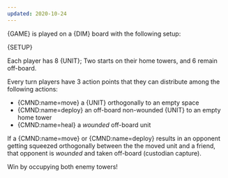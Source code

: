 ```yaml
---
updated: 2020-10-24
---
```


{GAME} is played on a {DIM} board with the following setup:

{SETUP}

Each player has 8 {UNIT}; Two starts on their home towers, and 6 remain off-board.

Every turn players have 3 action points that they can distribute among the following actions:

- {CMND:name=move} a {UNIT} orthogonally to an empty space
- {CMND:name=deploy} an off-board non-wounded {UNIT} to an empty home tower
- {CMND:name=heal} a _wounded_ off-board unit

If a {CMND:name=move} or {CMND:name=deploy} results in an opponent getting squeezed orthogonally between the the moved unit and a friend, that opponent is _wounded_ and taken off-board (custodian capture).

Win by occupying both enemy towers!
